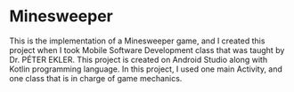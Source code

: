 # Minesweeper
This is the implementation of a Minesweeper game, and I created this project when I took Mobile Software Development class that was taught by Dr. PÉTER EKLER. This project is created on Android Studio along with Kotlin programming language. In this project, I used one main Activity, and one class that is in charge of game mechanics.
